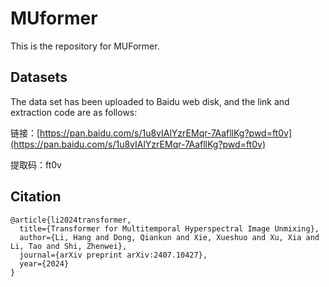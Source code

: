 # MUformer
This is the repository for MUFormer.

## Datasets
The data set has been uploaded to Baidu web disk, and the link and extraction code are as follows:

链接：[https://pan.baidu.com/s/1u8vIAlYzrEMqr-7AafllKg?pwd=ft0v](https://pan.baidu.com/s/1u8vIAlYzrEMqr-7AafllKg?pwd=ft0v) 

提取码：ft0v

## Citation
```plain
@article{li2024transformer,
  title={Transformer for Multitemporal Hyperspectral Image Unmixing},
  author={Li, Hang and Dong, Qiankun and Xie, Xueshuo and Xu, Xia and Li, Tao and Shi, Zhenwei},
  journal={arXiv preprint arXiv:2407.10427},
  year={2024}
}
```

